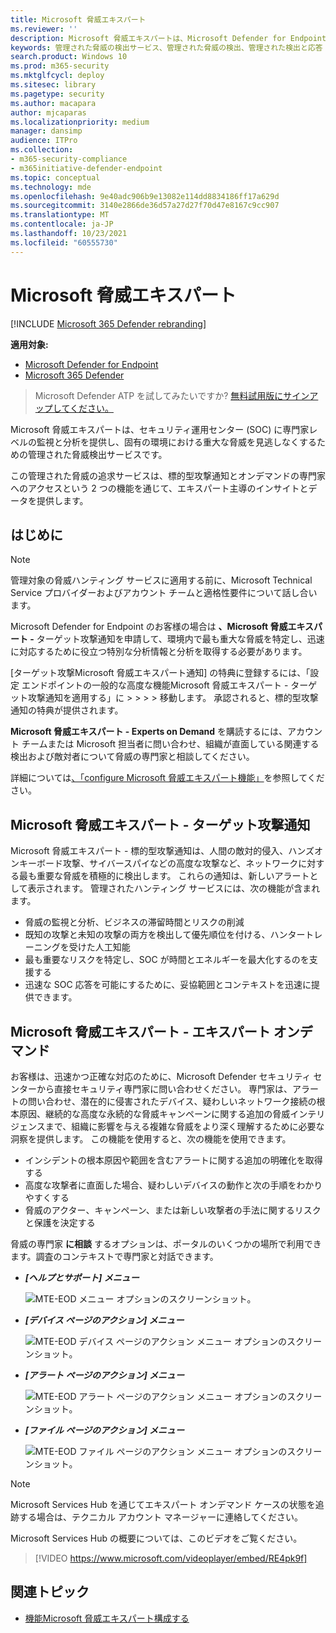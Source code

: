 ```yaml
---
title: Microsoft 脅威エキスパート
ms.reviewer: ''
description: Microsoft 脅威エキスパートは、Microsoft Defender for Endpoint に追加の専門知識を提供します。
keywords: 管理された脅威の検出サービス、管理された脅威の検出、管理された検出と応答 (MDR) サービス、MTE、Microsoft 脅威エキスパート、MTE-TAN、標的型攻撃通知、標的型攻撃通知
search.product: Windows 10
ms.prod: m365-security
ms.mktglfcycl: deploy
ms.sitesec: library
ms.pagetype: security
ms.author: macapara
author: mjcaparas
ms.localizationpriority: medium
manager: dansimp
audience: ITPro
ms.collection:
- m365-security-compliance
- m365initiative-defender-endpoint
ms.topic: conceptual
ms.technology: mde
ms.openlocfilehash: 9e40adc906b9e13082e114dd8834186ff17a629d
ms.sourcegitcommit: 3140e2866de36d57a27d27f70d47e8167c9cc907
ms.translationtype: MT
ms.contentlocale: ja-JP
ms.lasthandoff: 10/23/2021
ms.locfileid: "60555730"
---
```

# <a name="microsoft-threat-experts"></a>Microsoft 脅威エキスパート

[!INCLUDE [Microsoft 365 Defender rebranding](../../includes/microsoft-defender.md)]

**適用対象:**
- [Microsoft Defender for Endpoint](https://go.microsoft.com/fwlink/p/?linkid=2154037)
- [Microsoft 365 Defender](https://go.microsoft.com/fwlink/?linkid=2118804)

> Microsoft Defender ATP を試してみたいですか? [無料試用版にサインアップしてください。](https://signup.microsoft.com/create-account/signup?products=7f379fee-c4f9-4278-b0a1-e4c8c2fcdf7e&ru=https://aka.ms/MDEp2OpenTrial?ocid=docs-wdatp-exposedapis-abovefoldlink)

Microsoft 脅威エキスパートは、セキュリティ運用センター (SOC) に専門家レベルの監視と分析を提供し、固有の環境における重大な脅威を見逃しなくするための管理された脅威検出サービスです。

この管理された脅威の追求サービスは、標的型攻撃通知とオンデマンドの専門家へのアクセスという 2 つの機能を通じて、エキスパート主導のインサイトとデータを提供します。

## <a name="before-you-begin"></a>はじめに

> [!NOTE]
> 管理対象の脅威ハンティング サービスに適用する前に、Microsoft Technical Service プロバイダーおよびアカウント チームと適格性要件について話し合います。

Microsoft Defender for Endpoint のお客様の場合は **、Microsoft 脅威エキスパート -** ターゲット攻撃通知を申請して、環境内で最も重大な脅威を特定し、迅速に対応するために役立つ特別な分析情報と分析を取得する必要があります。

[ターゲット攻撃Microsoft 脅威エキスパート通知] の特典に登録するには、「設定 エンドポイントの一般的な高度な機能Microsoft 脅威エキスパート - ターゲット攻撃通知を適用する」に \>  \>  \>  \> 移動します。 承認されると、標的型攻撃通知の特典が提供されます。

**Microsoft 脅威エキスパート - Experts on Demand** を購読するには、アカウント チームまたは Microsoft 担当者に問い合わせ、組織が直面している関連する検出および敵対者について脅威の専門家と相談してください。

詳細については[、「configure Microsoft 脅威エキスパート機能」](/microsoft-365/security/defender-endpoint/configure-microsoft-threat-experts#before-you-begin)を参照してください。

## <a name="microsoft-threat-experts---targeted-attack-notification"></a>Microsoft 脅威エキスパート - ターゲット攻撃通知

Microsoft 脅威エキスパート - 標的型攻撃通知は、人間の敵対的侵入、ハンズオンキーボード攻撃、サイバースパイなどの高度な攻撃など、ネットワークに対する最も重要な脅威を積極的に検出します。 これらの通知は、新しいアラートとして表示されます。 管理されたハンティング サービスには、次の機能が含まれます。

- 脅威の監視と分析、ビジネスの滞留時間とリスクの削減
- 既知の攻撃と未知の攻撃の両方を検出して優先順位を付ける、ハンタートレーニングを受けた人工知能
- 最も重要なリスクを特定し、SOC が時間とエネルギーを最大化するのを支援する
- 迅速な SOC 応答を可能にするために、妥協範囲とコンテキストを迅速に提供できます。

## <a name="microsoft-threat-experts---experts-on-demand"></a>Microsoft 脅威エキスパート - エキスパート オンデマンド

お客様は、迅速かつ正確な対応のために、Microsoft Defender セキュリティ センターから直接セキュリティ専門家に問い合わせください。 専門家は、アラートの問い合わせ、潜在的に侵害されたデバイス、疑わしいネットワーク接続の根本原因、継続的な高度な永続的な脅威キャンペーンに関する追加の脅威インテリジェンスまで、組織に影響を与える複雑な脅威をより深く理解するために必要な洞察を提供します。 この機能を使用すると、次の機能を使用できます。

- インシデントの根本原因や範囲を含むアラートに関する追加の明確化を取得する
- 高度な攻撃者に直面した場合、疑わしいデバイスの動作と次の手順をわかりやすくする
- 脅威のアクター、キャンペーン、または新しい攻撃者の手法に関するリスクと保護を決定する

脅威の専門家 **に相談** するオプションは、ポータルのいくつかの場所で利用できます。調査のコンテキストで専門家と対話できます。

- ***[ヘルプとサポート] メニュー***

  ![MTE-EOD メニュー オプションのスクリーンショット。](images/mte-eod-menu.png)

- ***[デバイス ページのアクション] メニュー***

  ![MTE-EOD デバイス ページのアクション メニュー オプションのスクリーンショット。](images/mte-eod-machines.png)

- ***[アラート ページのアクション] メニュー***

  ![MTE-EOD アラート ページのアクション メニュー オプションのスクリーンショット。](images/mte-eod-alerts.png)

- ***[ファイル ページのアクション] メニュー***

  ![MTE-EOD ファイル ページのアクション メニュー オプションのスクリーンショット。](images/mte-eod-file.png)

> [!NOTE]
> Microsoft Services Hub を通じてエキスパート オンデマンド ケースの状態を追跡する場合は、テクニカル アカウント マネージャーに連絡してください。

Microsoft Services Hub の概要については、このビデオをご覧ください。

> [!VIDEO https://www.microsoft.com/videoplayer/embed/RE4pk9f]

## <a name="related-topic"></a>関連トピック

- [機能Microsoft 脅威エキスパート構成する](configure-microsoft-threat-experts.md)
